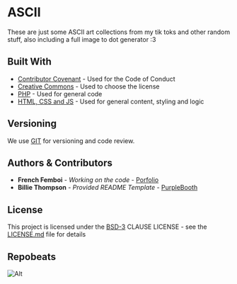 # ASCII

These are just some ASCII art collections from my tik toks and other random stuff, also including a full image to dot generator :3

## Built With

  - [Contributor Covenant](https://www.contributor-covenant.org/) - Used
    for the Code of Conduct
  - [Creative Commons](https://creativecommons.org/) - Used to choose
    the license
  - [PHP](https://www.php.net/) - Used for general code
  - [HTML, CSS and JS](https://www.w3schools.com/html/) - Used for general content, styling and logic

## Versioning

We use [GIT](https://git-scm.com/) for versioning and code review.

## Authors & Contributors

  - **French Femboi** - *Working on the code* - [Porfolio](https://french-femboi.eu)
  - **Billie Thompson** - *Provided README Template* - [PurpleBooth](https://github.com/PurpleBooth)

## License

This project is licensed under the [BSD-3](LICENSE)
CLAUSE LICENSE - see the [LICENSE.md](LICENSE) file for
details

## Repobeats
![Alt](https://repobeats.axiom.co/api/embed/35825f20f9d8de54aae71fb7075029519f1b0916.svg "Repobeats analytics image")
